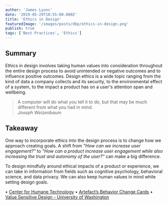 ```yaml
---
author: 'James Lyons'
date: '2019-05-29T10:55:00.000Z'
title: 'Ethics in Design'
featuredImage: '/images/posts/dbp/ethics-in-design.png'
publish: true
tags: ['Best Practices', 'Ethics']
---
```


## Summary

Ethics in design involves taking human values into consideration throughout the entire design process to avoid unintended or negative outcomes and to influence positive outcomes. Design ethics is a wide topic ranging from the kind of data a company collects and its security, to the environmental effect of a system, to the impact a product has on a user's attention span and wellbeing.

> A computer will do what you tell it to do, but that may be much different from what you had in mind.  
> <cite>Joseph Weizenbaum</cite>

## Takeaway

One way to incorporate ethics into the design process is to change how we approach creating goals. A shift from _"How can we increase user engagement?"_ to _"How can a product increase user engagement while also increasing the trust and autonomy of the user?"_ can make a big difference.

To design mindfully around ethical impacts of a product or experience, we can take in information from fields such as cognitive psychology, behavioral science, and data privacy. We can also keep human values in mind while setting design goals.

• [Center for Humane Technology](https://humanetech.com/)
• [Artefact’s Behavior Change Cards](https://www.artefactgroup.com/case-studies/behavior-change-strategy-cards/)
• [Value Sensitive Design - University of Washington](https://www.vsdesign.org/)
